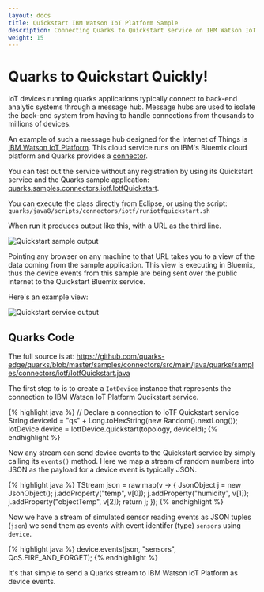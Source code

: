 ```yaml
---
layout: docs
title: Quickstart IBM Watson IoT Platform Sample
description: Connecting Quarks to Quickstart service on IBM Watson IoT Platform.
weight: 15
---
```


# Quarks to Quickstart Quickly!

IoT devices running quarks applications typically connect to back-end analytic systems through a message hub.
Message hubs are used to isolate the back-end system from having to handle connections from thousands to millions of devices.

An example of such a message hub designed for the Internet of Things is
[IBM Watson IoT Platform](https://internetofthings.ibmcloud.com/). This cloud service runs on IBM's Bluemix cloud platform
and Quarks provides a [connector](http://quarks-edge.github.io/quarks/docs/javadoc/index.html?quarks/connectors/iotf/IotfDevice.html).

You can test out the service without any registration by using its Quickstart service and the Quarks sample application:
[quarks.samples.connectors.iotf.IotfQuickstart](http://quarks-edge.github.io/quarks/docs/javadoc/index.html?quarks/samples/connectors/iotf/IotfQuickstart.html).

You can execute the class directly from Eclipse, or using the script: `quarks/java8/scripts/connectors/iotf/runiotfquickstart.sh`

When run it produces output like this, with a URL as the third line.

<img border="0" alt="Quickstart sample output" src="../images/Quickstart_device.png">

Pointing any browser on any machine to that URL takes you to a view of the data coming from the sample application.
This view is executing in Bluemix, thus the device events from this sample are being sent over the public internet
to the Quickstart Bluemix service.

Here's an example view:

<img border="0" alt="Quickstart service output" src="../images/Quickstart.png">

## Quarks Code

The full source is at:
https://github.com/quarks-edge/quarks/blob/master/samples/connectors/src/main/java/quarks/samples/connectors/iotf/IotfQuickstart.java

The first step to is to create a `IotDevice` instance that represents the connection to IBM Watson IoT Platform Qucikstart service.

  {% highlight java %}
        // Declare a connection to IoTF Quickstart service
        String deviceId = "qs" + Long.toHexString(new Random().nextLong());
        IotDevice device = IotfDevice.quickstart(topology, deviceId);
  {% endhighlight %}

Now any stream can send device events to the Quickstart service by simply calling its `events()` method.
Here we map a stream of random numbers into JSON as the payload for a device event is typically JSON.

 {% highlight java %}
          TStream<JsonObject> json = raw.map(v -> {
            JsonObject j = new JsonObject();
            j.addProperty("temp", v[0]);
            j.addProperty("humidity", v[1]);
            j.addProperty("objectTemp", v[2]);
            return j;
        });
  {% endhighlight %}
  
  Now we have a stream of simulated sensor reading events as JSON tuples (`json`) we send them as events with event identifer (type) `sensors`  using `device`.
  
  {% highlight java %}
      device.events(json, "sensors", QoS.FIRE_AND_FORGET);
  {% endhighlight %}

It's that simple to send a Quarks stream to IBM Watson IoT Platform as device events.
